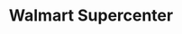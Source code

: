 ---
title: "Walmart Supercenter"
url: /fort-worth/walmart-supercenter-clifford-street/
shop: Supermarkt
---